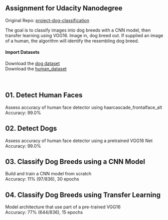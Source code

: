 ## Assignment for Udacity Nanodegree
Original Repo: [project-dog-classification](https://github.com/udacity/deep-learning-v2-pytorch/tree/master/project-dog-classification)  

The goal is to classify images into dog breeds with a CNN model, then transfer learning using VGG16. Image in, dog breed out. If supplied an image of a human, the algorithm will identify the resembling dog breed.

#### Import Datasets
Download the [dog dataset](https://s3-us-west-1.amazonaws.com/udacity-aind/dog-project/dogImages.zip)  
Download the [human_dataset](https://s3-us-west-1.amazonaws.com/udacity-aind/dog-project/lfw.zip) 
<br/>
<br/>
<br/>
## 01. Detect Human Faces
Assess accuracy of human face detector using haarcascade_frontalface_alt  
Accuracy: 99.0%

## 02. Detect Dogs
Assess accuracy of human face detector using a pretrained VGG16 Net  
Accuracy: 99.0%

## 03. Classify Dog Breeds using a CNN Model
Build and train a CNN model from scratch  
Accuracy: 11% (97/836), 30 epochs

## 04. Classify Dog Breeds using Transfer Learning
Model architecture that use part of a pre-trained VGG16  
Accuracy: 77% (644/836), 15 epochs
